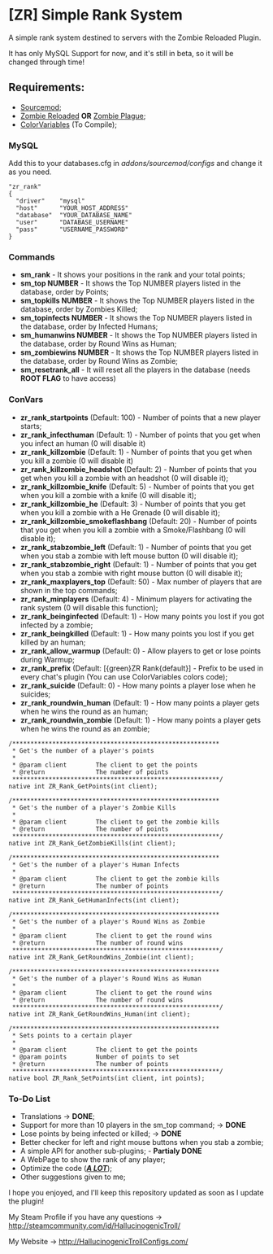 <h1>[ZR] Simple Rank System</h1>

<p>A simple rank system destined to servers with the Zombie Reloaded Plugin.</p>
<p>It has only MySQL Support for now, and it's still in beta, so it will be changed through time!</p>

<h2>Requirements: </h2>

- [Sourcemod](https://www.sourcemod.net/);
- [Zombie Reloaded](https://forums.alliedmods.net/showthread.php?t=277597) <b>OR</b> [Zombie Plague](https://forums.alliedmods.net/showthread.php?t=290657);
- [ColorVariables](https://forums.alliedmods.net/showthread.php?t=267743) (To Compile);

<h3>MySQL</h3>
<p>Add this to your databases.cfg in <i>addons/sourcemod/configs</i> and change it as you need.

```
"zr_rank"
{
  "driver"    "mysql"
  "host"      "YOUR_HOST_ADDRESS"
  "database"  "YOUR_DATABASE_NAME"
  "user"      "DATABASE_USERNAME"
  "pass"      "USERNAME_PASSWORD"
}
```

<h3>Commands</h3>

- <b>sm_rank</b> - It shows your positions in the rank and your total points;
- <b>sm_top NUMBER</b> - It shows the Top NUMBER players listed in the database, order by Points;
- <b>sm_topkills NUMBER</b> - It shows the Top NUMBER players listed in the database, order by Zombies Killed;
- <b>sm_topinfects NUMBER</b> - It shows the Top NUMBER players listed in the database, order by Infected Humans;
- <b>sm_humanwins NUMBER</b> - It shows the Top NUMBER players listed in the database, order by Round Wins as Human;
- <b>sm_zombiewins NUMBER</b> - It shows the Top NUMBER players listed in the database, order by Round Wins as Zombie;
- <b>sm_resetrank_all</b> - It will reset all the players in the database (needs <b>ROOT FLAG</b> to have access)

<h3>ConVars</h3>

- <b>zr_rank_startpoints</b> (Default: 100) - Number of points that a new player starts;
- <b>zr_rank_infecthuman</b> (Default: 1) - Number of points that you get when you infect an human (0 will disable it)
- <b>zr_rank_killzombie</b> (Default: 1) - Number of points that you get when you kill a zombie (0 will disable it)
- <b>zr_rank_killzombie_headshot</b> (Default: 2) - Number of points that you get when you kill a zombie with an headshot (0 will disable it);
- <b>zr_rank_killzombie_knife</b> (Default: 5) - Number of points that you get when you kill a zombie with a knife (0 will disable it);
- <b>zr_rank_killzombie_he</b> (Default: 3) - Number of points that you get when you kill a zombie with a He Grenade (0 will disable it);
- <b>zr_rank_killzombie_smokeflashbang</b> (Default: 20) - Number of points that you get when you kill a zombie with a Smoke/Flashbang (0 will disable it);
- <b>zr_rank_stabzombie_left</b> (Default: 1) - Number of points that you get when you stab a zombie with left mouse button (0 will disable it);  
- <b>zr_rank_stabzombie_right</b> (Default: 1) - Number of points that you get when you stab a zombie with right mouse button (0 will disable it);
- <b>zr_rank_maxplayers_top</b> (Default: 50) - Max number of players that are shown in the top commands;
- <b>zr_rank_minplayers</b> (Default: 4) - Minimum players for activating the rank system (0 will disable this function);
- <b>zr_rank_beinginfected</b> (Default: 1) - How many points you lost if you got infected by a zombie;
- <b>zr_rank_beingkilled</b> (Default: 1) - How many points you lost if you get killed by an human;
- <b>zr_rank_allow_warmup</b> (Default: 0) - Allow players to get or lose points during Warmup;
- <b>zr_rank_prefix</b> (Default: [{green}ZR Rank{default}] - Prefix to be used in every chat's plugin (You can use ColorVariables colors code);
- <b>zr_rank_suicide</b> (Default: 0) - How many points a player lose when he suicides;
- <b>zr_rank_roundwin_human</b> (Default: 1) - How many points a player gets when he wins the round as an human;
- <b>zr_rank_roundwin_zombie</b> (Default: 1) - How many points a player gets when he wins the round as an zombie;

```SourcePawn
/*********************************************************
 * Get's the number of a player's points
 *
 * @param client		The client to get the points
 * @return				The number of points		
 *********************************************************/
native int ZR_Rank_GetPoints(int client);

/*********************************************************
 * Get's the number of a player's Zombie Kills
 *
 * @param client		The client to get the zombie kills
 * @return				The number of points		
 *********************************************************/
native int ZR_Rank_GetZombieKills(int client);

/*********************************************************
 * Get's the number of a player's Human Infects
 *
 * @param client		The client to get the zombie kills
 * @return				The number of points		
 *********************************************************/
native int ZR_Rank_GetHumanInfects(int client);

/*********************************************************
 * Get's the number of a player's Round Wins as Zombie
 *
 * @param client		The client to get the round wins
 * @return				The number of round wins		
 *********************************************************/
native int ZR_Rank_GetRoundWins_Zombie(int client);

/*********************************************************
 * Get's the number of a player's Round Wins as Human
 *
 * @param client		The client to get the round wins
 * @return				The number of round wins		
 *********************************************************/
native int ZR_Rank_GetRoundWins_Human(int client);

/*********************************************************
 * Sets points to a certain player
 *
 * @param client		The client to get the points
 * @param points		Number of points to set
 * @return				The number of points	
 *********************************************************/
native bool ZR_Rank_SetPoints(int client, int points);
```


<h3>To-Do List</h3>

- Translations -> <b>DONE</b>;
- Support for more than 10 players in the sm_top command; -> <b>DONE</b>
- Lose points by being infected or killed; -> <b>DONE</b>
- Better checker for left and right mouse buttons when you stab a zombie;
- A simple API for another sub-plugins; - <b>Partialy DONE</b>
- A WebPage to show the rank of any player;
- Optimize the code (<b><i><u>A LOT</b></i></u>);
- Other suggestions given to me;

I hope you enjoyed, and I'll keep this repository updated as soon as I update the plugin!

My Steam Profile if you have any questions -> http://steamcommunity.com/id/HallucinogenicTroll/

My Website -> http://HallucinogenicTrollConfigs.com/
